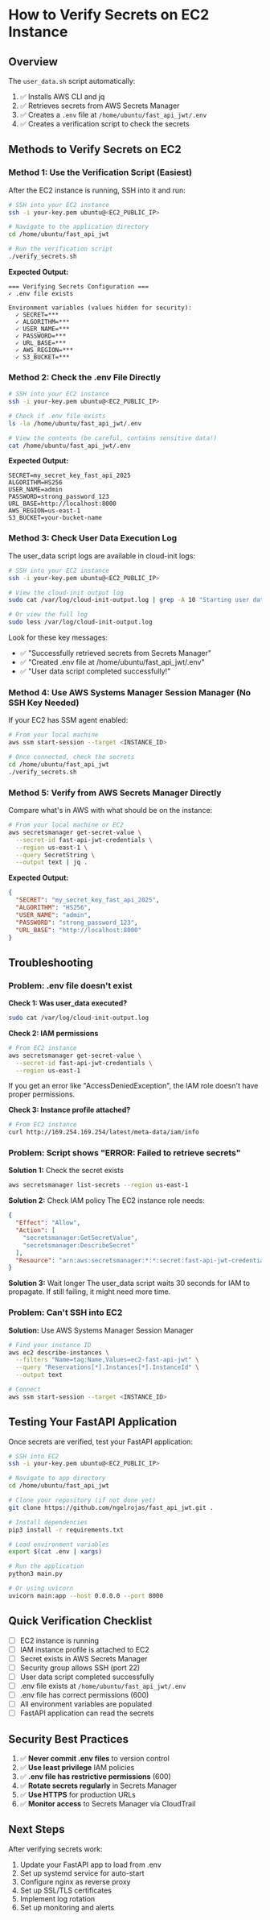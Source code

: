 # How to Verify Secrets on EC2 Instance

## Overview

The `user_data.sh` script automatically:
1. ✅ Installs AWS CLI and jq
2. ✅ Retrieves secrets from AWS Secrets Manager
3. ✅ Creates a `.env` file at `/home/ubuntu/fast_api_jwt/.env`
4. ✅ Creates a verification script to check the secrets

## Methods to Verify Secrets on EC2

### Method 1: Use the Verification Script (Easiest)

After the EC2 instance is running, SSH into it and run:

```bash
# SSH into your EC2 instance
ssh -i your-key.pem ubuntu@<EC2_PUBLIC_IP>

# Navigate to the application directory
cd /home/ubuntu/fast_api_jwt

# Run the verification script
./verify_secrets.sh
```

**Expected Output:**
```
=== Verifying Secrets Configuration ===
✓ .env file exists

Environment variables (values hidden for security):
  ✓ SECRET=***
  ✓ ALGORITHM=***
  ✓ USER_NAME=***
  ✓ PASSWORD=***
  ✓ URL_BASE=***
  ✓ AWS_REGION=***
  ✓ S3_BUCKET=***
```

### Method 2: Check the .env File Directly

```bash
# SSH into your EC2 instance
ssh -i your-key.pem ubuntu@<EC2_PUBLIC_IP>

# Check if .env file exists
ls -la /home/ubuntu/fast_api_jwt/.env

# View the contents (be careful, contains sensitive data!)
cat /home/ubuntu/fast_api_jwt/.env
```

**Expected Output:**
```
SECRET=my_secret_key_fast_api_2025
ALGORITHM=HS256
USER_NAME=admin
PASSWORD=strong_password_123
URL_BASE=http://localhost:8000
AWS_REGION=us-east-1
S3_BUCKET=your-bucket-name
```

### Method 3: Check User Data Execution Log

The user_data script logs are available in cloud-init logs:

```bash
# SSH into your EC2 instance
ssh -i your-key.pem ubuntu@<EC2_PUBLIC_IP>

# View the cloud-init output log
sudo cat /var/log/cloud-init-output.log | grep -A 10 "Starting user data"

# Or view the full log
sudo less /var/log/cloud-init-output.log
```

Look for these key messages:
- ✅ "Successfully retrieved secrets from Secrets Manager"
- ✅ "Created .env file at /home/ubuntu/fast_api_jwt/.env"
- ✅ "User data script completed successfully!"

### Method 4: Use AWS Systems Manager Session Manager (No SSH Key Needed)

If your EC2 has SSM agent enabled:

```bash
# From your local machine
aws ssm start-session --target <INSTANCE_ID>

# Once connected, check the secrets
cd /home/ubuntu/fast_api_jwt
./verify_secrets.sh
```

### Method 5: Verify from AWS Secrets Manager Directly

Compare what's in AWS with what should be on the instance:

```bash
# From your local machine or EC2
aws secretsmanager get-secret-value \
  --secret-id fast-api-jwt-credentials \
  --region us-east-1 \
  --query SecretString \
  --output text | jq .
```

**Expected Output:**
```json
{
  "SECRET": "my_secret_key_fast_api_2025",
  "ALGORITHM": "HS256",
  "USER_NAME": "admin",
  "PASSWORD": "strong_password_123",
  "URL_BASE": "http://localhost:8000"
}
```

## Troubleshooting

### Problem: .env file doesn't exist

**Check 1: Was user_data executed?**
```bash
sudo cat /var/log/cloud-init-output.log
```

**Check 2: IAM permissions**
```bash
# From EC2 instance
aws secretsmanager get-secret-value \
  --secret-id fast-api-jwt-credentials \
  --region us-east-1
```

If you get an error like "AccessDeniedException", the IAM role doesn't have proper permissions.

**Check 3: Instance profile attached?**
```bash
# From EC2 instance
curl http://169.254.169.254/latest/meta-data/iam/info
```

### Problem: Script shows "ERROR: Failed to retrieve secrets"

**Solution 1:** Check the secret exists
```bash
aws secretsmanager list-secrets --region us-east-1
```

**Solution 2:** Check IAM policy
The EC2 instance role needs:
```json
{
  "Effect": "Allow",
  "Action": [
    "secretsmanager:GetSecretValue",
    "secretsmanager:DescribeSecret"
  ],
  "Resource": "arn:aws:secretsmanager:*:*:secret:fast-api-jwt-credentials-*"
}
```

**Solution 3:** Wait longer
The user_data script waits 30 seconds for IAM to propagate. If still failing, it might need more time.

### Problem: Can't SSH into EC2

**Solution:** Use AWS Systems Manager Session Manager
```bash
# Find your instance ID
aws ec2 describe-instances \
  --filters "Name=tag:Name,Values=ec2-fast-api-jwt" \
  --query "Reservations[*].Instances[*].InstanceId" \
  --output text

# Connect
aws ssm start-session --target <INSTANCE_ID>
```

## Testing Your FastAPI Application

Once secrets are verified, test your FastAPI application:

```bash
# SSH into EC2
ssh -i your-key.pem ubuntu@<EC2_PUBLIC_IP>

# Navigate to app directory
cd /home/ubuntu/fast_api_jwt

# Clone your repository (if not done yet)
git clone https://github.com/ngelrojas/fast_api_jwt.git .

# Install dependencies
pip3 install -r requirements.txt

# Load environment variables
export $(cat .env | xargs)

# Run the application
python3 main.py

# Or using uvicorn
uvicorn main:app --host 0.0.0.0 --port 8000
```

## Quick Verification Checklist

- [ ] EC2 instance is running
- [ ] IAM instance profile is attached to EC2
- [ ] Secret exists in AWS Secrets Manager
- [ ] Security group allows SSH (port 22)
- [ ] User data script completed successfully
- [ ] .env file exists at `/home/ubuntu/fast_api_jwt/.env`
- [ ] .env file has correct permissions (600)
- [ ] All environment variables are populated
- [ ] FastAPI application can read the secrets

## Security Best Practices

1. ✅ **Never commit .env files** to version control
2. ✅ **Use least privilege** IAM policies
3. ✅ **.env file has restrictive permissions** (600)
4. ✅ **Rotate secrets regularly** in Secrets Manager
5. ✅ **Use HTTPS** for production URLs
6. ✅ **Monitor access** to Secrets Manager via CloudTrail

## Next Steps

After verifying secrets work:
1. Update your FastAPI app to load from .env
2. Set up systemd service for auto-start
3. Configure nginx as reverse proxy
4. Set up SSL/TLS certificates
5. Implement log rotation
6. Set up monitoring and alerts

